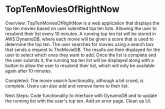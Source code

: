 # TopTenMoviesOfRightNow

Overview:
  TopTenMoviesOfRightNow is a web application that displays the top ten movies based on user submitted top ten lists. Allowing
  the user to resubmit their list every 10 minutes. A running top ten list will be stored in AWS DynamoDB, where each movie will
  be given a score that is used to determine the top ten. The user searches for movies using a search box that sends a request to
  TheMovieDB. The results are then displayed for the user to select which ones they want to add. Once the list is complete and the
  user submits it, the running top ten list will be displayed along with a button to allow the user to resubmit their list, which
  will only be available again after 10 minutes.
  
Completed:
  The movie search functionality, although a bit crued, is complete. Users can also add and remove items to their list.
  
Next Steps:
  Code functionality to interface with DynamoDB and to update the running list with the user's top ten. Add an error page.
  Clean up UI. 
